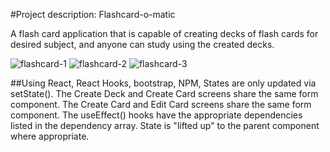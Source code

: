 #Project description: Flashcard-o-matic

A flash card application that is capable of creating decks of flash cards for desired subject, and anyone can study using the created decks.

![flashcard-1](https://user-images.githubusercontent.com/39269842/169883129-f6bf2cda-9dd9-4169-865e-9a449af39c8f.png)
![flashcard-2](https://user-images.githubusercontent.com/39269842/169883136-42f642b7-75ef-4e33-8244-9cd83205c537.png)
![flashcard-3](https://user-images.githubusercontent.com/39269842/169883147-9026eac2-2f74-4e89-a1dd-ea989ec2b641.png)

##Using React, React Hooks, bootstrap, NPM,
States are only updated via setState().
The Create Deck and Create Card screens share the same form component.
The Create Card and Edit Card screens share the same form component.
The useEffect() hooks have the appropriate dependencies listed in the dependency array.
State is "lifted up" to the parent component where appropriate.


